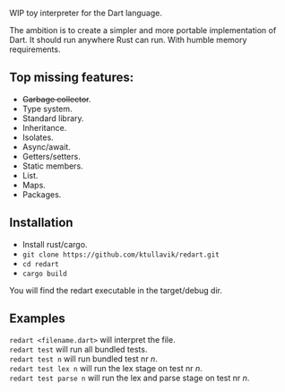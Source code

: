 
WIP toy interpreter for the Dart language.

The ambition is to create a simpler and more portable
implementation of Dart. It should run anywhere Rust can run.
With humble memory requirements.

## Top missing features:
* ~~Garbage collector~~.
* Type system.
* Standard library.
* Inheritance.
* Isolates.
* Async/await.
* Getters/setters.
* Static members.
* List.
* Maps.
* Packages.

## Installation
* Install rust/cargo.
* `git clone https://github.com/ktullavik/redart.git`
* `cd redart`
* `cargo build`


You will find the redart executable in the target/debug dir.

## Examples
`redart <filename.dart>` will interpret the file.  
`redart test` will run all bundled tests.  
`redart test n` will run bundled test nr *n*.   
`redart test lex n` will run the lex stage on test nr *n*.  
`redart test parse n` will run the lex and parse stage on test nr *n*.

